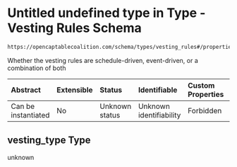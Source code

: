 # Untitled undefined type in Type - Vesting Rules Schema

```txt
https://opencaptablecoalition.com/schema/types/vesting_rules#/properties/vesting_type
```

Whether the vesting rules are schedule-driven, event-driven, or a combination of both

| Abstract            | Extensible | Status         | Identifiable            | Custom Properties | Additional Properties | Access Restrictions | Defined In                                                                                        |
| :------------------ | :--------- | :------------- | :---------------------- | :---------------- | :-------------------- | :------------------ | :------------------------------------------------------------------------------------------------ |
| Can be instantiated | No         | Unknown status | Unknown identifiability | Forbidden         | Allowed               | none                | [VestingRules.schema.json*](../flattened_schemas/VestingRules.schema.json "open original schema") |

## vesting_type Type

unknown
